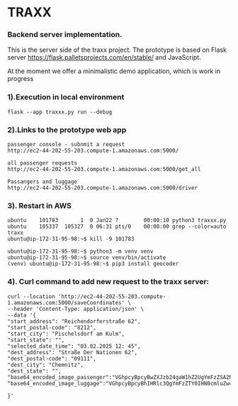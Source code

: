 # TRAXX 
### Backend server implementation.

This is the server side of the traxx project. 
The prototype is based on Flask server https://flask.palletsprojects.com/en/stable/ 
and JavaScript. 

At the moment we offer a minimalistic demo application, 
which is work in progress


### 1).Execution in local environment

```
flask --app traxxx.py run --debug
```
### 2).Links to the prototype web app

```
passenger console - subnmit a request
http://ec2-44-202-55-203.compute-1.amazonaws.com:5000/

all passenger requests
http://ec2-44-202-55-203.compute-1.amazonaws.com:5000/get_all

Passangers and luggage
http://ec2-44-202-55-203.compute-1.amazonaws.com:5000/driver
```


### 3). Restart in AWS
```
ubuntu    101783       1  0 Jan22 ?        00:00:10 python3 traxxx.py
ubuntu    105337  105327  0 06:31 pts/0    00:00:00 grep --color=auto traxx
ubuntu@ip-172-31-95-98:~$ kill -9 101783
```

```
ubuntu@ip-172-31-95-98:~$ python3 -m venv venv
ubuntu@ip-172-31-95-98:~$ source venv/bin/activate
(venv) ubuntu@ip-172-31-95-98:~$ pip3 install geocoder
```

### 4). Curl command to add new request to the traxx server:

```
curl --location 'http://ec2-44-202-55-203.compute-1.amazonaws.com:5000/saveCoordinates' \
--header 'Content-Type: application/json' \
--data '{
"start_address": "Reichendorferstraße 62",
"start_postal-code": "8212",
"start_city": "Pischelsdorf am Kulm",
"start_state": "",
"selected_date_time": "03.02.2025 12: 45",
"dest_address": "Straße Der Nationen 62",
"dest_postal-code": "09111",
"dest_city": "Chemnitz",
"dest_state": "",
"base64_encoded_image_passenger":"VGhpcyBpcyBwZXJzb24gaW1hZ2UgYmFzZSA2NA==",
"base64_encoded_image_luggage":"VGhpcyBpcyBhIHRlc3QgYmFzZTY0IHN0cmluZw=="

}'
```